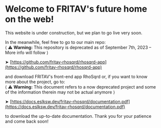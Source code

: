 # Welcome to FRITAV's future home on the web!

This website is under construction, but we plan to go live very soon.

In the meanwhile, feel free to go to our main repo:\
⟨ ⚠️ **Warning:** This repository is deprecated as of September 7th, 2023 – More info will follow ⟩

➤ [https://github.com/fritav-rhosqrd/rhosqrd-app](https://github.com/fritav-rhosqrd/rhosqrd-app)

and download FRITAV's front-end app RhoSqrd or, if you want to know more about the project, go to:\
⟨ ⚠️ **Warning:** This document refers to a now deprecated project and some of the information therein may not be actual anymore ⟩

➤ [https://docs.eslksw.dev/fritav-rhosqrd/documentation.pdf](https://docs.eslksw.dev/fritav-rhosqrd/documentation.pdf)

to download the up-to-date documentation. Thank you for your patience and come back soon!
